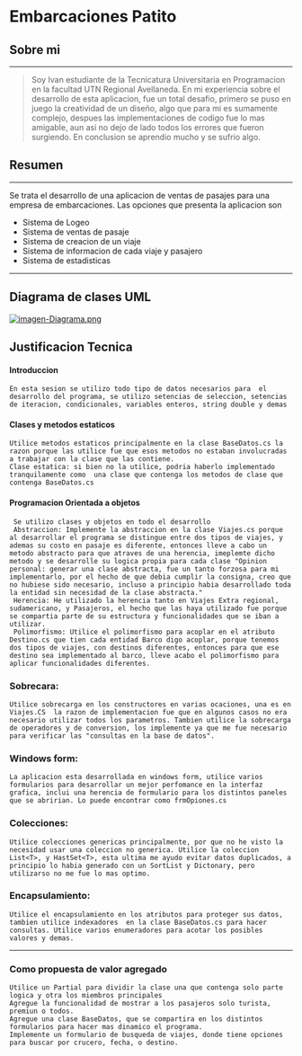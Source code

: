 # Embarcaciones Patito
## Sobre mi
------------
> Soy Ivan estudiante de la Tecnicatura Universitaria en Programacion en la facultad UTN Regional Avellaneda. En mi experiencia sobre el desarrollo de esta aplicacion, fue un total desafio, primero se puso en juego la creatividad de un diseño, algo que para mi es sumamente complejo, despues las implementaciones de codigo fue lo mas amigable, aun asi no dejo de lado todos los errores que fueron surgiendo. En conclusion se aprendio mucho y se sufrio algo.

## Resumen
------------
Se trata el desarrollo de una aplicacion de ventas de pasajes para una empresa de embarcaciones.
Las opciones que presenta la aplicacion son
- Sistema de Logeo
- Sistema de ventas de pasaje
- Sistema de creacion de un viaje
- Sistema de informacion de cada viaje y pasajero
- Sistema de estadisticas

------------
## Diagrama de clases UML
[![imagen-Diagrama.png](https://i.postimg.cc/y8gLgt68/imagen-Diagrama.png)](https://postimg.cc/Yv76TXm5)

## Justificacion Tecnica
#### Introduccion
	En esta sesion se utilizo todo tipo de datos necesarios para  el desarrollo del programa, se utilizo setencias de seleccion, setencias de iteracion, condicionales, variables enteros, string double y demas
#### Clases y metodos estaticos
	Utilice metodos estaticos principalmente en la clase BaseDatos.cs la razon porque las utilice fue que esos metodos no estaban involucradas a trabajar con la clase que las contiene.
	Clase estatica: si bien no la utilice, podria haberlo implementado tranquilamente como  una clase que contenga los metodos de clase que contenga BaseDatos.cs

#### Programacion Orientada a objetos
	 Se utilizo clases y objetos en todo el desarrollo
	 Abstraccion: Implemente la abstraccion en la clase Viajes.cs porque al desarrollar el programa se distingue entre dos tipos de viajes, y ademas su costo en pasaje es diferente, entonces lleve a cabo un metodo abstracto para que atraves de una herencia, imeplemte dicho metodo y se desarrolle su logica propia para cada clase "Opinion personal: generar una clase abstracta, fue un tanto forzosa para mi implementarlo, por el hecho de que debia cumplir la consigna, creo que no hubiese sido necesario, incluso a principio habia desarrollado toda la entidad sin necesidad de la clase abstracta."
	 Herencia: He utilizado la herencia tanto en Viajes Extra regional, sudamericano, y Pasajeros, el hecho que las haya utilizado fue porque se compartia parte de su estructura y funcionalidades que se iban a utilizar.
	 Polimorfismo: Utilice el polimorfismo para acoplar en el atributo Destino.cs que tien cada entidad Barco digo acoplar, porque tenemos dos tipos de viajes, con destinos diferentes, entonces para que ese destino sea implementado al barco, lleve acabo el polimorfismo para aplicar funcionalidades diferentes.

### Sobrecara: 
	Utilice sobrecarga en los constructores en varias ocaciones, una es en Viajes.CS  la razon de implementacion fue que en algunos casos no era necesario utilizar todos los parametros. Tambien utilice la sobrecarga de operadores y de conversion, los implemente ya que me fue necesario para verificar las "consultas en la base de datos".
### Windows form: 
	La aplicacion esta desarrollada en windows form, utilice varios formularios para desarrollar un mejor perfomance en la interfaz grafica, inclui una herencia de formulario para los distintos paneles que se abririan. Lo puede encontrar como frmOpiones.cs

### Colecciones:
	Utilice colecciones genericas principalmente, por que no he visto la necesidad usar una coleccion no generica. Utilice la coleccion List<T>, y HastSet<T>, esta ultima me ayudo evitar datos duplicados, a principio lo habia generado con un SortList y Dictonary, pero utilizarso no me fue lo mas optimo.

### Encapsulamiento: 
	Utilice el encapsulamiento en los atributos para proteger sus datos, tambien utilice indexadores  en la clase BaseDatos.cs para hacer consultas. Utilice varios enumeradores para acotar los posibles valores y demas.

------------

### Como propuesta de valor agregado 
	Utilice un Partial para dividir la clase una que contenga solo parte logica y otra los miembros principales
	Agregue la funcionalidad de mostrar a los pasajeros solo turista, premiun o todos.
	Agregue una clase BaseDatos, que se compartira en los distintos formularios para hacer mas dinamico el programa.
	Implemente un formulario de busqueda de viajes, donde tiene opciones para buscar por crucero, fecha, o destino.
